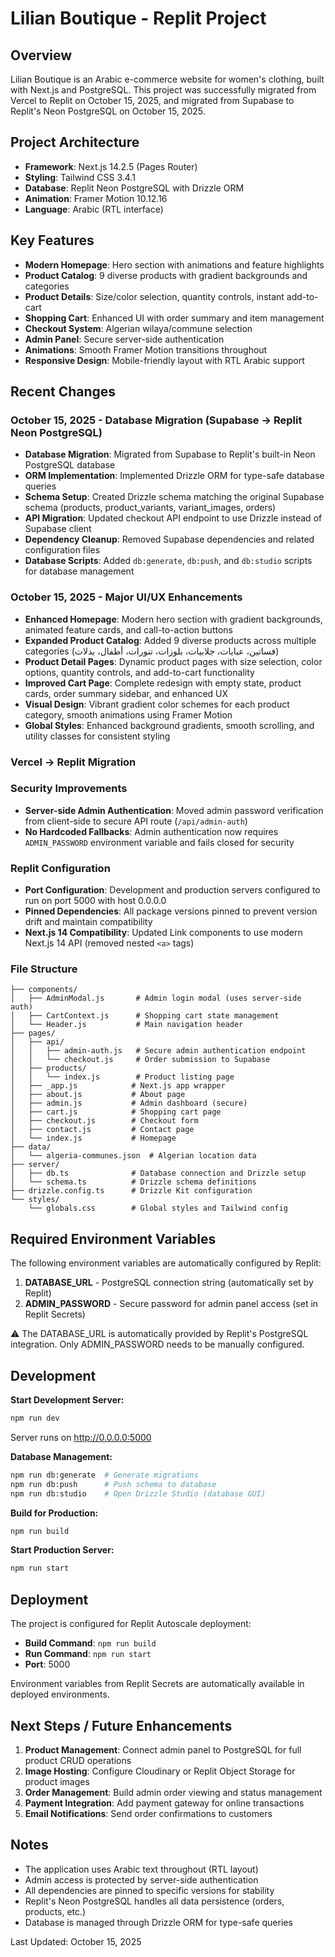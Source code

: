 # Lilian Boutique - Replit Project

## Overview
Lilian Boutique is an Arabic e-commerce website for women's clothing, built with Next.js and PostgreSQL. This project was successfully migrated from Vercel to Replit on October 15, 2025, and migrated from Supabase to Replit's Neon PostgreSQL on October 15, 2025.

## Project Architecture
- **Framework**: Next.js 14.2.5 (Pages Router)
- **Styling**: Tailwind CSS 3.4.1
- **Database**: Replit Neon PostgreSQL with Drizzle ORM
- **Animation**: Framer Motion 10.12.16
- **Language**: Arabic (RTL interface)

## Key Features
- **Modern Homepage**: Hero section with animations and feature highlights
- **Product Catalog**: 9 diverse products with gradient backgrounds and categories
- **Product Details**: Size/color selection, quantity controls, instant add-to-cart
- **Shopping Cart**: Enhanced UI with order summary and item management
- **Checkout System**: Algerian wilaya/commune selection
- **Admin Panel**: Secure server-side authentication
- **Animations**: Smooth Framer Motion transitions throughout
- **Responsive Design**: Mobile-friendly layout with RTL Arabic support

## Recent Changes

### October 15, 2025 - Database Migration (Supabase → Replit Neon PostgreSQL)
- **Database Migration**: Migrated from Supabase to Replit's built-in Neon PostgreSQL database
- **ORM Implementation**: Implemented Drizzle ORM for type-safe database queries
- **Schema Setup**: Created Drizzle schema matching the original Supabase schema (products, product_variants, variant_images, orders)
- **API Migration**: Updated checkout API endpoint to use Drizzle instead of Supabase client
- **Dependency Cleanup**: Removed Supabase dependencies and related configuration files
- **Database Scripts**: Added `db:generate`, `db:push`, and `db:studio` scripts for database management

### October 15, 2025 - Major UI/UX Enhancements
- **Enhanced Homepage**: Modern hero section with gradient backgrounds, animated feature cards, and call-to-action buttons
- **Expanded Product Catalog**: Added 9 diverse products across multiple categories (فساتين، عبايات، جلابيات، بلوزات، تنورات، أطفال، بدلات)
- **Product Detail Pages**: Dynamic product pages with size selection, color options, quantity controls, and add-to-cart functionality
- **Improved Cart Page**: Complete redesign with empty state, product cards, order summary sidebar, and enhanced UX
- **Visual Design**: Vibrant gradient color schemes for each product category, smooth animations using Framer Motion
- **Global Styles**: Enhanced background gradients, smooth scrolling, and utility classes for consistent styling

### Vercel → Replit Migration

### Security Improvements
- **Server-side Admin Authentication**: Moved admin password verification from client-side to secure API route (`/api/admin-auth`)
- **No Hardcoded Fallbacks**: Admin authentication now requires `ADMIN_PASSWORD` environment variable and fails closed for security

### Replit Configuration
- **Port Configuration**: Development and production servers configured to run on port 5000 with host 0.0.0.0
- **Pinned Dependencies**: All package versions pinned to prevent version drift and maintain compatibility
- **Next.js 14 Compatibility**: Updated Link components to use modern Next.js 14 API (removed nested `<a>` tags)

### File Structure
```
├── components/
│   ├── AdminModal.js       # Admin login modal (uses server-side auth)
│   ├── CartContext.js      # Shopping cart state management
│   └── Header.js           # Main navigation header
├── pages/
│   ├── api/
│   │   ├── admin-auth.js   # Secure admin authentication endpoint
│   │   └── checkout.js     # Order submission to Supabase
│   ├── products/
│   │   └── index.js        # Product listing page
│   ├── _app.js            # Next.js app wrapper
│   ├── about.js           # About page
│   ├── admin.js           # Admin dashboard (secure)
│   ├── cart.js            # Shopping cart page
│   ├── checkout.js        # Checkout form
│   ├── contact.js         # Contact page
│   └── index.js           # Homepage
├── data/
│   └── algeria-communes.json  # Algerian location data
├── server/
│   ├── db.ts              # Database connection and Drizzle setup
│   └── schema.ts          # Drizzle schema definitions
├── drizzle.config.ts      # Drizzle Kit configuration
└── styles/
    └── globals.css        # Global styles and Tailwind config
```

## Required Environment Variables

The following environment variables are automatically configured by Replit:

1. **DATABASE_URL** - PostgreSQL connection string (automatically set by Replit)
2. **ADMIN_PASSWORD** - Secure password for admin panel access (set in Replit Secrets)

⚠️ The DATABASE_URL is automatically provided by Replit's PostgreSQL integration. Only ADMIN_PASSWORD needs to be manually configured.

## Development

**Start Development Server:**
```bash
npm run dev
```
Server runs on http://0.0.0.0:5000

**Database Management:**
```bash
npm run db:generate  # Generate migrations
npm run db:push      # Push schema to database
npm run db:studio    # Open Drizzle Studio (database GUI)
```

**Build for Production:**
```bash
npm run build
```

**Start Production Server:**
```bash
npm run start
```

## Deployment

The project is configured for Replit Autoscale deployment:
- **Build Command**: `npm run build`
- **Run Command**: `npm run start`
- **Port**: 5000

Environment variables from Replit Secrets are automatically available in deployed environments.

## Next Steps / Future Enhancements

1. **Product Management**: Connect admin panel to PostgreSQL for full product CRUD operations
2. **Image Hosting**: Configure Cloudinary or Replit Object Storage for product images
3. **Order Management**: Build admin order viewing and status management
4. **Payment Integration**: Add payment gateway for online transactions
5. **Email Notifications**: Send order confirmations to customers

## Notes

- The application uses Arabic text throughout (RTL layout)
- Admin access is protected by server-side authentication
- All dependencies are pinned to specific versions for stability
- Replit's Neon PostgreSQL handles all data persistence (orders, products, etc.)
- Database is managed through Drizzle ORM for type-safe queries

Last Updated: October 15, 2025
